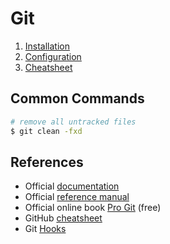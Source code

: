 # Git

1. [Installation](./installation.md)
2. [Configuration](./configuration.md)
3. [Cheatsheet](./cheatsheet.md)

## Common Commands

```sh
# remove all untracked files
$ git clean -fxd
```

## References

- Official [documentation](https://git-scm.com/doc)
- Official [reference manual](https://git-scm.com/docs)
- Official online book [Pro Git](https://git-scm.com/book) (free)
- GitHub [cheatsheet](https://training.github.com/downloads/github-git-cheat-sheet/)
- Git [Hooks](https://git-scm.com/docs/githooks)
